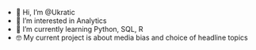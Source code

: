 - 👋 Hi, I’m @Ukratic
- 👀 I’m interested in Analytics
- 🌱 I’m currently learning Python, SQL, R
- 🤓 My current project is about media bias and choice of headline topics

<!---
Ukratic/Ukratic is a ✨ special ✨ repository because its `README.md` (this file) appears on your GitHub profile.
You can click the Preview link to take a look at your changes.
--->
